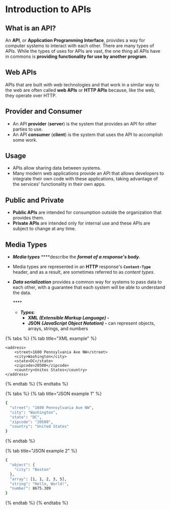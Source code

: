# Introduction to APIs

## What is an API?

An **API**, or **Application Programming Interface**, provides a way for computer systems to interact with each other. There are many types of APIs. While the types of uses for APIs are vast, the one thing all APIs have in commons is **providing functionality for use by another program**.

## Web APIs

APIs that are built with web technologies and that work in a similar way to the web are often called **web APIs** or **HTTP APIs** because, like the web, they operate over HTTP. 

## Provider and Consumer

* An API **provider** \(**server**\) is the system that provides an API for other parties to use. 
* An API **consumer** \(**client**\) is the system that uses the API to accomplish some work.

## Usage

* APIs allow sharing data between systems.
* Many modern web applications provide an API that allows developers to integrate their own code with these applications, taking advantage of the services' functionality in their own apps.

## Public and Private

* **Public APIs** are intended for consumption outside the organization that provides them.
* **Private APIs** are intended only for internal use and these APIs are subject to change at any time.

## Media Types

* _**Media types**_ ****describe the _**format of a response's body.**_
* Media types are represented in an **HTTP** response's **`Content-Type`** header, and as a result, are sometimes referred to as _content types_.
* _**Data serialization**_ provides a common way for systems to pass data to each other, with a guarantee that each system will be able to understand the data.

  _\*\*\*\*_

  * _**Types**:_ 
    * **XML** _**\(Extensible Markup Language\) -**_
    * **JSON**  _**\(JavaScript Object Notation\) -**_ can represent objects, arrays, strings, and numbers

{% tabs %}
{% tab title="XML example" %}
```markup
<address>
    <street>1600 Pennsylvania Ave NW</street>
    <city>Washington</city>
    <state>DC</state>
    <zipcode>20500</zipcode>
    <country>Unites States</country>
</address>
```
{% endtab %}
{% endtabs %}

{% tabs %}
{% tab title="JSON example 1" %}
```bash
{
  "street": "1600 Pennsylvania Ave NW",
  "city": "Washington",
  "state": "DC",
  "zipcode": "20500",
  "country": "United States"
}
```
{% endtab %}

{% tab title="JSON example 2" %}
```bash
{
  "object": {
  	"city": "Boston"
  },
  "array": [1, 1, 2, 3, 5],
  "string": "Hello, World!",
  "number": 8675.309
}
```
{% endtab %}
{% endtabs %}

